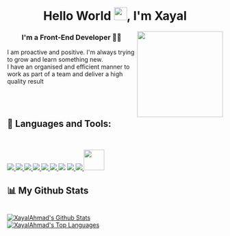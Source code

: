 <h1 align="center">Hello World <img src="https://raw.githubusercontent.com/MartinHeinz/MartinHeinz/master/wave.gif" width="30px">, I'm Xayal</h1>
<img width="200px" align='right' src="https://media2.giphy.com/media/ahVlmHJzTMxygUxUou/giphy.gif?cid=790b761134404c750dc39cc55267d8a8a66ae0b7ec62c2e8&rid=giphy.gif&ct=s"/>
<h3 align="center">I'm a Front-End Developer 👨‍💻</h3> 
<p align='left'>I am proactive and positive. I'm always trying to grow and learn something new.<br> I have an organised and efficient manner to work as part of a team and deliver a high quality result</p>  <br/>  <br/>

## 🚀 Languages and Tools:
  <br/>
<p align="left"> 
    <a href="https://www.w3.org/html/" target="_blank"> <img src="https://img.icons8.com/color/48/000000/html-5.png" /> </a> 
    <a href="https://www.w3schools.com/css/" target="_blank"> <img src="https://img.icons8.com/color/48/000000/css3.png"/> </a> 
    <a href="https://material-ui.com/" target="_blank"> <img src="https://img.icons8.com/color/48/000000/bootstrap.png"/> </a> 
    <a href="https://reactjs.org/" target="_blank"> <img src="https://img.icons8.com/color/48/000000/react-native.png"/> </a>
    <a href="https://redux.js.org" target="_blank"> <img src="https://img.icons8.com/color/48/000000/redux.png"/> </a>
    <a href="https://developer.mozilla.org/en-US/docs/Web/JavaScript" target="_blank"> <img src="https://img.icons8.com/color/48/000000/javascript.png"/> </a> 
    <a href="https://material-ui.com/" target="_blank"><img src="https://img.icons8.com/ios-filled/50/000000/jquery.png"/></a>
    <a href="https://firebase.google.com/" target="_blank"> <img src="https://img.icons8.com/color/48/000000/firebase.png"/> </a> 
    <a href="https://git-scm.com/" target="_blank"> <img src="https://img.icons8.com/color/48/000000/git.png"/> </a>
    <a href="https://git-scm.com/" target="_blank"> <img style="width: 48px" src="https://cdn2.downdetector.com/static/uploads/c/300/0d4f7/figma2.png"/> </a>    
</p>

## 📊 My Github Stats

  <br/>
    <a href="https://github.com/XayalAhmad/github-readme-stats"><img alt="XayalAhmad's Github Stats" src="https://github-readme-stats.vercel.app/api?username=XayalAhmad&show_icons=true&count_private=true&theme=ayu-mirage&hide_border=true" /></a>
      <br/>
     <a href="https://github.com/XayalAhmad/github-readme-stats"><img alt="XayalAhmad's Top Languages" src="https://github-readme-stats.vercel.app/api/top-langs/?username=XayalAhmad&langs_count=8&count_private=true&layout=compact&theme=ayu-mirage&hide_border=true" /></a>
    
